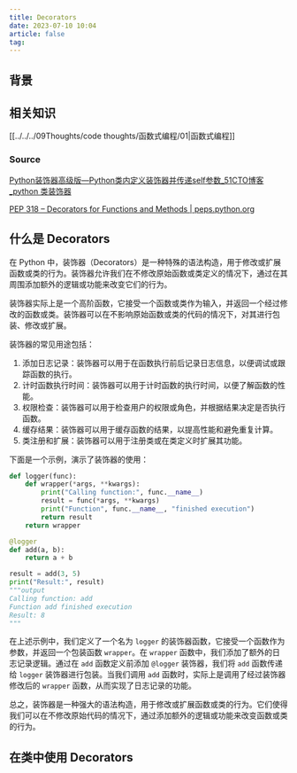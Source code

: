 ```yaml
---
title: Decorators
date: 2023-07-10 10:04
article: false
tag:
---
```


<!-- more -->

## 背景

## 相关知识

[[../../../09Thoughts/code thoughts/函数式编程/01|函数式编程]]

### Source

[Python装饰器高级版—Python类内定义装饰器并传递self参数\_51CTO博客\_python 类装饰器](https://blog.51cto.com/yishi/2354752)

[PEP 318 – Decorators for Functions and Methods | peps.python.org](https://peps.python.org/pep-0318/)

## 什么是 Decorators

在 Python 中，装饰器（Decorators）是一种特殊的语法构造，用于修改或扩展函数或类的行为。装饰器允许我们在不修改原始函数或类定义的情况下，通过在其周围添加额外的逻辑或功能来改变它们的行为。

装饰器实际上是一个高阶函数，它接受一个函数或类作为输入，并返回一个经过修改的函数或类。装饰器可以在不影响原始函数或类的代码的情况下，对其进行包装、修改或扩展。

装饰器的常见用途包括：

1. 添加日志记录：装饰器可以用于在函数执行前后记录日志信息，以便调试或跟踪函数的执行。
2. 计时函数执行时间：装饰器可以用于计时函数的执行时间，以便了解函数的性能。
3. 权限检查：装饰器可以用于检查用户的权限或角色，并根据结果决定是否执行函数。
4. 缓存结果：装饰器可以用于缓存函数的结果，以提高性能和避免重复计算。
5. 类注册和扩展：装饰器可以用于注册类或在类定义时扩展其功能。

下面是一个示例，演示了装饰器的使用：

```python
def logger(func):
    def wrapper(*args, **kwargs):
        print("Calling function:", func.__name__)
        result = func(*args, **kwargs)
        print("Function", func.__name__, "finished execution")
        return result
    return wrapper

@logger
def add(a, b):
    return a + b

result = add(3, 5)
print("Result:", result)
"""output
Calling function: add
Function add finished execution
Result: 8
"""
```

在上述示例中，我们定义了一个名为 `logger` 的装饰器函数，它接受一个函数作为参数，并返回一个包装函数 `wrapper`。在 `wrapper` 函数中，我们添加了额外的日志记录逻辑。通过在 `add` 函数定义前添加 `@logger` 装饰器，我们将 `add` 函数传递给 `logger` 装饰器进行包装。当我们调用 `add` 函数时，实际上是调用了经过装饰器修改后的 `wrapper` 函数，从而实现了日志记录的功能。

总之，装饰器是一种强大的语法构造，用于修改或扩展函数或类的行为。它们使得我们可以在不修改原始代码的情况下，通过添加额外的逻辑或功能来改变函数或类的行为。

## 在类中使用 Decorators

